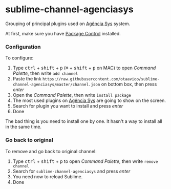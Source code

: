 # sublime-channel-agenciasys
Grouping of principal plugins used on [Agência Sys](https://github.com/agenciasys) system.

At first, make sure you have [Package Control](https://packagecontrol.io/installation) installed.

### Configuration
To configure:

1. Type <kbd>ctrl</kbd> + <kbd>shift</kbd> + <kbd>p</kbd> (<kbd>⌘</kbd> + <kbd>shift</kbd> + <kbd>p</kbd> on MAC) to open *Command Palette*, then write `add channel`
2. Paste the link `https://raw.githubusercontent.com/otaavioo/sublime-channel-agenciasys/master/channel.json` on bottom box, then press *enter*
3. Open the *Command Palette*, then write `install package`
4. The most used plugins on [Agência Sys](https://github.com/agenciasys) are going to show on the screen.
5. Search for plugin you want to install and press *enter*
6. Done

The bad thing is you need to install one by one. It hasn't a way to install all in the same time.

### Go back to original
To remove and go back to original channel:

1. Type <kbd>ctrl</kbd> + <kbd>shift</kbd> + <kbd>p</kbd> to open *Command Palette*, then write `remove channel`
2. Search for `sublime-channel-agenciasys` and press *enter*
3. You need now to reload Sublime.
4. Done
